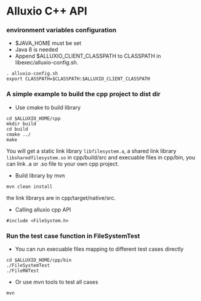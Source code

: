 # Alluxio C++ API

### environment variables configuration
- $JAVA_HOME must be set
- Java 8 is needed
-  Append $ALLUXIO_CLIENT_CLASSPATH to CLASSPATH in libexec/alluxio-config.sh.
```
. alluxio-config.sh
export CLASSPATH=$CLASSPATH:$ALLUXIO_CLIENT_CLASSPATH
```

### A simple example to build the cpp project to dist dir
- Use cmake to build library
```
cd $ALLUXIO_HOME/cpp
mkdir build
cd build
cmake ../
make
```
  You will get a static link library `libfilesystem.a`, a shared link library 
`libsharedfilesystem.so` in cpp/build/src and execuable files in
cpp/bin, you can link .a or .so file to your own cpp project.
 
- Build library by mvn
 ```
 mvn clean install
 ```
 the link librarys are in cpp/target/native/src.
 
- Calling alluxio cpp API
```
#include <FileSystem.h>
```

### Run the test case function in FileSystemTest

- You can run execuable files mapping to different test cases directly 
```
cd $ALLUXIO_HOME/cpp/bin
./FileSystemTest
./FileRWTest
```
- Or use mvn tools to test all cases
```
mvn 
```